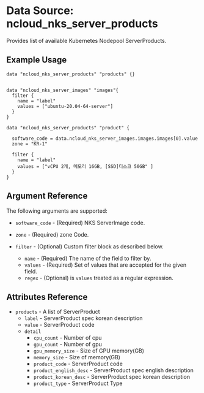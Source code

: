 # Data Source: ncloud_nks_server_products

Provides list of available Kubernetes Nodepool ServerProducts.

## Example Usage

```hcl
data "ncloud_nks_server_products" "products" {}


data "ncloud_nks_server_images" "images"{
  filter {
    name = "label"
    values = ["ubuntu-20.04-64-server"]
  }
}

data "ncloud_nks_server_products" "product" {

  software_code = data.ncloud_nks_server_images.images.images[0].value
  zone = "KR-1"

  filter {
    name = "label"
    values = ["vCPU 2개, 메모리 16GB, [SSD]디스크 50GB" ]
  }
}

```

## Argument Reference

The following arguments are supported:

* `software_code` - (Required) NKS ServerImage code.
* `zone` - (Required) zone Code.

* `filter` - (Optional) Custom filter block as described below.
  * `name` - (Required) The name of the field to filter by.
  * `values` - (Required) Set of values that are accepted for the given field.
  * `regex` - (Optional) is `values` treated as a regular expression.

## Attributes Reference

* `products` - A list of ServerProduct
  * `label` - ServerProduct spec korean description
  * `value` - ServerProduct code
  * `detail`
    * `cpu_count` - Number of cpu
    * `gpu_count` - Number of gpu
    * `gpu_memory_size` - Size of GPU memory(GB)
    * `memory_size` - Size of memory(GB)
    * `product_code` -  ServerProduct code
    * `product_english_desc` - ServerProduct spec english description
    * `product_korean_desc` - ServerProduct spec korean description
    * `product_type` - ServerProduct Type